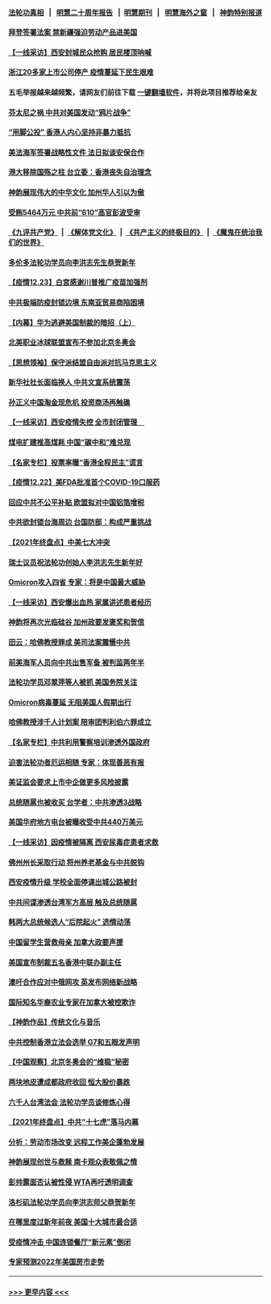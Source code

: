 #### [法轮功真相](https://github.com/gfw-breaker/truth/blob/master/README.md?t=0) &nbsp;&nbsp;|&nbsp;&nbsp; [明慧二十周年报告](https://github.com/gfw-breaker/mh-reports/blob/master/README.md?t=0) &nbsp;&nbsp;|&nbsp;&nbsp;[明慧期刊](https://github.com/gfw-breaker/mh-qikan) &nbsp;&nbsp;|&nbsp;&nbsp; [明慧海外之窗](https://github.com/gfw-breaker/mh-news/blob/master/README.md?t=0) &nbsp;&nbsp;|&nbsp;&nbsp; [神韵特别报道](https://github.com/gfw-breaker/mh-news/blob/master/shenyun.md?t=0)
#### [拜登签署法案 禁新疆强迫劳动产品进美国](../pages/nf4514/n13456047.md?t=12240750) 
#### [【一线采访】西安封城民众抢购 居民楼顶呐喊](../pages/nf4514/n13455336.md?t=12240750) 
#### [浙江20多家上市公司停产 疫情蔓延下民生艰难](../pages/nf4514/n13450992.md?t=12240750) 
#### 五毛举报越来越频繁，请网友们前往下载 [一键翻墙软件](https://github.com/gfw-breaker/ssr-accounts)，并将此项目推荐给亲友
#### [芬太尼之祸 中共对美国发动“鸦片战争”](../pages/nf4514/n13456009.md?t=12240750) 
#### [“用脚公投” 香港人内心坚持非暴力抵抗](../pages/nf4514/n13455915.md?t=12240750) 
#### [美法海军签署战略性文件 法日拟谈安保合作](../pages/nf4514/n13455808.md?t=12240750) 
#### [港大移除国殇之柱 台立委：香港丧失自治理念](../pages/nf4514/n13455101.md?t=12240750) 
#### [神韵展现伟大的中华文化 加州华人引以为傲](../pages/nf4514/n13455303.md?t=12240750) 
#### [受贿5464万元 中共前“610”高官彭波受审](../pages/nf4514/n13455084.md?t=12240750) 
#### [《九评共产党》](https://github.com/begood0513/9ping.md/blob/master/README.md) &nbsp;|&nbsp; [《解体党文化》](../../../../jtdwh.md/blob/master/README.md)  &nbsp;|&nbsp; [《共产主义的终极目的》](../../../../gczydzjmd.md/blob/master/README.md) &nbsp;|&nbsp; [《魔鬼在统治我们的世界》](../../../../mgztzwmdsj.md/blob/master/README.md) 
#### [多伦多法轮功学员向李洪志先生恭贺新年](../pages/nf4514/n13453987.md?t=12240750) 
#### [【疫情12.23】白宫感谢川普推广疫苗加强剂](../pages/nf4514/n13455089.md?t=12240750) 
#### [中共极端防疫封锁边境 东南亚贸易商陷困境](../pages/nf4514/n13454475.md?t=12240750) 
#### [【内幕】华为逃避美国制裁的暗招（上）](../pages/nf4514/n13454129.md?t=12240750) 
#### [北美职业冰球联盟宣布不参加北京冬奥会](../pages/nf4514/n13453782.md?t=12240750) 
#### [【思想领袖】保守派结盟自由派对抗马克思主义](../pages/nf4514/n13420133.md?t=12240750) 
#### [新华社社长面临换人 中共文宣系统震荡](../pages/nf4514/n13454445.md?t=12240750) 
#### [孙正义中国淘金现危机 投资商汤再触礁](../pages/nf4514/n13454363.md?t=12240750) 
#### [【一线采访】西安疫情失控 全市封闭管理　](../pages/nf4514/n13454035.md?t=12240750) 
#### [煤电扩建推高煤耗 中国“碳中和”难兑现](../pages/nf4514/n13454305.md?t=12240750) 
#### [【名家专栏】投票率曝“香港全程民主”谎言](../pages/nf4514/n13453213.md?t=12240750) 
#### [【疫情12.22】美FDA批准首个COVID-19口服药](../pages/nf4514/n13452822.md?t=12240750) 
#### [回应中共不公平补贴 欧盟拟对中国铝箔增税](../pages/nf4514/n13453499.md?t=12240750) 
#### [中共欲封锁台海周边 台国防部：构成严重挑战](../pages/nf4514/n13453220.md?t=12240750) 
#### [【2021年终盘点】中美七大冲突](../pages/nf4514/n13449999.md?t=12240750) 
#### [瑞士议员祝法轮功创始人李洪志先生新年好](../pages/nf4514/n13453024.md?t=12240750) 
#### [Omicron攻入四省 专家：将是中国最大威胁](../pages/nf4514/n13453532.md?t=12240750) 
#### [【一线采访】西安爆出血热 家属讲述患者经历](../pages/nf4514/n13452784.md?t=12240750) 
#### [神韵将再次光临硅谷 加州政要发褒奖和贺信](../pages/nf4514/n13452587.md?t=12240750) 
#### [田云：哈佛教授罪成 美司法案震慑中共](../pages/nf4514/n13452166.md?t=12240750) 
#### [前美海军人员向中共出售军备 被判监两年半](../pages/nf4514/n13452498.md?t=12240750) 
#### [法轮功学员邓翠萍等人被抓 美国务院关注](../pages/nf4514/n13451524.md?t=12240750) 
#### [Omicron病毒蔓延 无阻美国人假期出行](../pages/nf4514/n13451671.md?t=12240750) 
#### [哈佛教授涉千人计划案 陪审团判利伯六罪成立](../pages/nf4514/n13451732.md?t=12240750) 
#### [【名家专栏】中共利用警察培训渗透外国政府](../pages/nf4514/n13450770.md?t=12240750) 
#### [迫害法轮功者厄运相随 专家：体现善恶有报](../pages/nf4514/n13450719.md?t=12240750) 
#### [美证监会要求上市中企做更多风险披露](../pages/nf4514/n13451130.md?t=12240750) 
#### [总统随扈也被收买 台学者：中共渗透3战略](../pages/nf4514/n13450876.md?t=12240750) 
#### [美国华府地方电台被曝收受中共440万美元](../pages/nf4514/n13450939.md?t=12240750) 
#### [【一线采访】因疫情被隔离 西安尿毒症患者求救](../pages/nf4514/n13450460.md?t=12240750) 
#### [佛州州长采取行动 将州养老基金与中共脱钩](../pages/nf4514/n13450078.md?t=12240750) 
#### [西安疫情升级 学校全面停课出城公路被封](../pages/nf4514/n13448903.md?t=12240750) 
#### [中共间谍渗透台湾军方高层 触及总统随扈](../pages/nf4514/n13449173.md?t=12240750) 
#### [韩两大总统候选人“后院起火” 选情动荡](../pages/nf4514/n13449654.md?t=12240750) 
#### [中国留学生营救母亲 加拿大政要声援](../pages/nf4514/n13449183.md?t=12240750) 
#### [美国宣布制裁五名香港中联办副主任](../pages/nf4514/n13449451.md?t=12240750) 
#### [澳吁合作应对中俄网攻 英发布网络新战略](../pages/nf4514/n13449599.md?t=12240750) 
#### [国际知名华裔农业专家在加拿大被控欺诈](../pages/nf4514/n13449092.md?t=12240750) 
#### [【神韵作品】传统文化与音乐](../pages/nf4514/n13449050.md?t=12240750) 
#### [中共控制香港立法会选举 G7和五眼发声明](../pages/nf4514/n13448939.md?t=12240750) 
#### [【中国观察】北京冬奥会的“维稳”秘密](../pages/nf4514/n13446285.md?t=12240750) 
#### [两块地皮遭成都政府收回 恒大股价暴跌](../pages/nf4514/n13448642.md?t=12240750) 
#### [六千人台湾法会 法轮功学员谈修炼心得](../pages/nf4514/n13446524.md?t=12240750) 
#### [【2021年终盘点】中共“十七虎”落马内幕](../pages/nf4514/n13447984.md?t=12240750) 
#### [分析：劳动市场改变 远程工作美企蓬勃发展](../pages/nf4514/n13448081.md?t=12240750) 
#### [神韵展现创世与救赎 南卡观众表敬佩之情](../pages/nf4514/n13447940.md?t=12240750) 
#### [彭帅露面否认被性侵 WTA再吁透明调查](../pages/nf4514/n13447326.md?t=12240750) 
#### [洛杉矶法轮功学员向李洪志师父恭贺新年](../pages/nf4514/n13447478.md?t=12240750) 
#### [在哪里度过新年前夜 美国十大城市最合适](../pages/nf4514/n13440536.md?t=12240750) 
#### [受疫情冲击 中国连锁餐厅“新元素”倒闭](../pages/nf4514/n13446936.md?t=12240750) 
#### [专家预测2022年美国房市走势](../pages/nf4514/n13447050.md?t=12240750) 

----
#### [ >>> 更早内容 <<< ](../indexes/nf4514-earlier.md)
